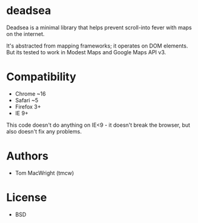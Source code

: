 # deadsea

Deadsea is a minimal library that helps prevent scroll-into fever
with maps on the internet.

It's abstracted from mapping frameworks; it operates on DOM elements.
But its tested to work in Modest Maps and Google Maps API v3.

# Compatibility

* Chrome ~16
* Safari ~5
* Firefox 3+
* IE 9+

This code doesn't do anything on IE<9 - it doesn't break the browser,
but also doesn't fix any problems.

# Authors

* Tom MacWright (tmcw)

# License

* BSD
